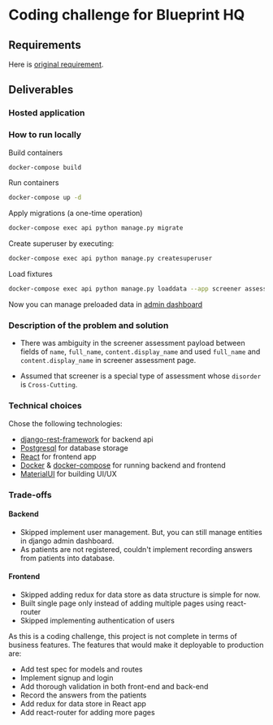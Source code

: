 # Coding challenge for Blueprint HQ

## Requirements

Here is [original requirement](https://github.com/blueprinthq/coding-challenge).

## Deliverables

### Hosted application

### How to run locally

Build containers

```bash
docker-compose build
```

Run containers

```bash
docker-compose up -d
```

Apply migrations (a one-time operation)

```bash
docker-compose exec api python manage.py migrate
```

Create superuser by executing:

```bash
docker-compose exec api python manage.py createsuperuser
```

Load fixtures

```bash
docker-compose exec api python manage.py loaddata --app screener assessment.yaml domain.yaml section.yaml question.yaml answer.yaml
```

Now you can manage preloaded data in [admin dashboard](http://localhost:8000/admin/)

### Description of the problem and solution

- There was ambiguity in the screener assessment payload between fields of `name`, `full_name`, `content.display_name` and used `full_name` and `content.display_name` in screener assessment page.

- Assumed that screener is a special type of assessment whose `disorder` is `Cross-Cutting`.

### Technical choices

Chose the following technologies:

- [django-rest-framework](https://www.django-rest-framework.org/) for backend api
- [Postgresql](https://www.postgresql.org/) for database storage
- [React](https://reactjs.org/) for frontend app
- [Docker](https://docs.docker.com/) & [docker-compose](https://docs.docker.com/compose/) for running backend and frontend
- [MaterialUI](https://material-ui.com/) for building UI/UX

### Trade-offs

#### Backend

- Skipped implement user management. But, you can still manage entities in django admin dashboard.
- As patients are not registered, couldn't implement recording answers from patients into database.

#### Frontend

- Skipped adding redux for data store as data structure is simple for now.
- Built single page only instead of adding multiple pages using react-router
- Skipped implementing authentication of users


As this is a coding challenge, this project is not complete in terms of business features.
The features that would make it deployable to production are:

- Add test spec for models and routes
- Implement signup and login
- Add thorough validation in both front-end and back-end
- Record the answers from the patients
- Add redux for data store in React app
- Add react-router for adding more pages

